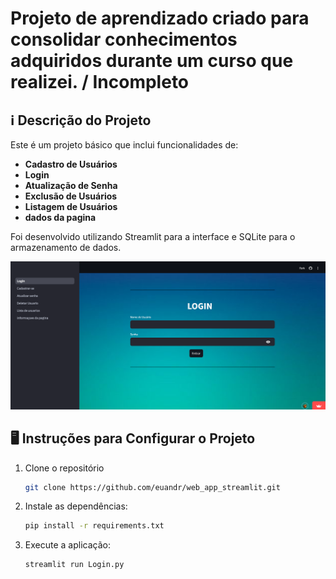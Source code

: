 # Projeto de aprendizado criado para consolidar conhecimentos adquiridos durante um curso que realizei. / Incompleto


## ℹ️ Descrição do Projeto 
Este é um projeto básico que inclui funcionalidades de:
- **Cadastro de Usuários**
- **Login**
- **Atualização de Senha**
- **Exclusão de Usuários**
- **Listagem de Usuários**
- **dados da pagina**

Foi desenvolvido utilizando Streamlit para a interface e SQLite para o armazenamento de dados.

<img src = "https://github.com/euandr/web_app_streamlit/blob/main/Images_Background/Aplica%C3%A7%C3%A3o_Wed_img.png?raw=true">

## 🖥️ Instruções para Configurar o Projeto 

1. Clone o repositório
    ```sh
    git clone https://github.com/euandr/web_app_streamlit.git
    ```

2. Instale as dependências:
    ```sh
    pip install -r requirements.txt
    ```

3. Execute a aplicação:
    ```sh
    streamlit run Login.py
    ```

